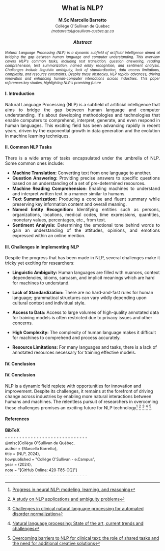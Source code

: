 <h2 style="text-align:center;">What is NLP?</h2>
<p style="text-align:center;"><strong>M.Sc Marcello Barretto</strong></p>
<p style="text-align:center; font-size: 0.9em; margin-top: -10px;">Collège O'Sullivan de Québec</p>
<p style="text-align:center;font-size: 0.8em; margin-top: -10px;font-style:italic;">{mabarretto}@osullivan-quebec.qc.ca</p>
<h4 style="text-align:center; font-weight:bold;font-style:italic;">Abstract</h4>
<p style="text-align:justify; font-size:0.8em; font-style:italic;">Natural Language Processing (NLP) is a dynamic subfield of artificial intelligence aimed at bridging the gap between human language and computer understanding. This overview covers NLP's common tasks, including text translation, question answering, reading comprehension, text summarization, named entity recognition, and sentiment analysis. Challenges include linguistic ambiguity, lack of standardization, data access limitations, complexity, and resource constraints. Despite these obstacles, NLP rapidly advances, driving innovation and enhancing human-computer interactions across industries. This paper references key studies, highlighting NLP's promising future</p>

#### I. Introduction

<p style="text-align:justify;font-size;">Natural Language Processing (NLP) is a subfield of artificial intelligence that aims to bridge the gap between human language and computer understanding. It's about developing methodologies and technologies that enable computers to comprehend, interpret, generate, and even respond in human languages. This exciting field has been advancing rapidly in recent years, driven by the exponential growth in data generation and the evolution in machine learning techniques.</p>


#### II. Common NLP Tasks

<p style="text-align:justify; font-size;">
There is a wide array of tasks encapsulated under the umbrella of NLP. Some common ones include:
<ul style="text-align:justify; font-size;">
<li><strong>Machine Translation:</strong> Converting text from one language to another.</li>
<li><strong>Question Answering:</strong> Providing precise answers to specific questions based on an understanding of a set of pre-determined resources.</li>
<li><strong>Machine Reading Comprehension:</strong> Enabling machines to understand and interpret written text in a manner similar to humans.</li>
<li><strong>Text Summarization:</strong> Producing a concise and fluent summary while preserving key information content and overall meaning.</li>
<li><strong>Named Entity Recognition:</strong> Identifying entities such as persons, organizations, locations, medical codes, time expressions, quantities, monetary values, percentages, etc., from text.</li>
<li><strong>Sentiment Analysis:</strong> Determining the emotional tone behind words to gain an understanding of the attitudes, opinions, and emotions expressed within an online mention.</li>
</ul>

#### III. Challenges in Implementing NLP

<p style="text-align:justify; font-size;">
Despite the progress that has been made in NLP, several challenges make it tricky yet exciting for researchers:

- **Linguistic Ambiguity:** Human languages are filled with nuances, context dependencies, idioms, sarcasm, and implicit meanings which are hard for machines to understand.

- **Lack of Standardization:** There are no hard-and-fast rules for human language; grammatical structures can vary wildly depending upon cultural context and individual style.

- **Access to Data:** Access to large volumes of high-quality annotated data for training models is often restricted due to privacy issues and other concerns.

- **High Complexity:** The complexity of human language makes it difficult for machines to comprehend and process accurately.

- **Resource Limitations:** For many languages and tasks, there is a lack of annotated resources necessary for training effective models.

#### IV. Conclusion

#### IV. Conclusion

NLP is a dynamic field replete with opportunities for innovation and improvement. Despite its challenges, it remains at the forefront of driving change across industries by enabling more natural interactions between humans and machines. The relentless pursuit of researchers in overcoming these challenges promises an exciting future for NLP technology[^1^] [^2^] [^3^] [^4^] [^5^].

#### References

[^1^]: [Progress in neural NLP: modeling, learning, and reasoning](https://www.sciencedirect.com/science/article/pii/S2095809919304928)
[^2^]: [A study on NLP applications and ambiguity problems](https://www.jatit.org/volumes/Vol96No6/4Vol96No6.pdf)
[^3^]: [Challenges in clinical natural language processing for automated disorder normalization](https://www.sciencedirect.com/science/article/pii/S1532046415001501)
[^4^]: [Natural language processing: State of the art, current trends and challenges](https://link.springer.com/article/10.1007/s11042-022-13428-4)
[^5^]: [Overcoming barriers to NLP for clinical text: the role of shared tasks and the need for additional creative solutions](https://academic.oup.com/jamia/article-abstract/18/5/540/829390)


#### BibTeX

<p style="font-size: 0.9em; margin-top: -10px;">
- - - - - - - - - - - - - - - - - - - - - - - - - - - - - </p>

<p style="font-size: 0.9em; margin-top: -10px;">
@misc{Collège O'Sullivan de Québec,</p>
<p style="font-size: 0.9em; margin-top: -10px;">
  author = {Marcello Barretto},</p>
<p style="font-size: 0.9em; margin-top: -10px;">
  title = {NLP, 2024},</p>
<p style="font-size: 0.9em; margin-top: -10px;">
  howpublished = "Collège O'Sullivan - e.Campus",</p>
<p style="font-size: 0.9em; margin-top: -10px;">
  year = {2024},</p>
<p style="font-size: 0.9em; margin-top: -10px;">
  note = "[GitHub Online; 420-T85-OQ]"}</p>

<p style="font-size: 0.9em; margin-top: -10px;">
- - - - - - - - - - - - - - - - - - - - - - - - - - - - -</p>

